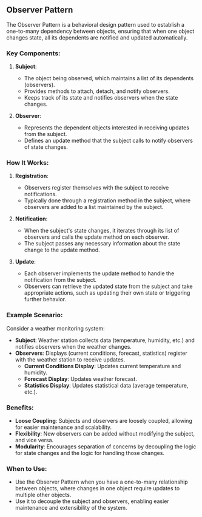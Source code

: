 ## Observer Pattern

The Observer Pattern is a behavioral design pattern used to establish a one-to-many dependency between objects, ensuring that when one object changes state, all its dependents are notified and updated automatically.

### Key Components:

1. **Subject**:
   - The object being observed, which maintains a list of its dependents (observers).
   - Provides methods to attach, detach, and notify observers.
   - Keeps track of its state and notifies observers when the state changes.

2. **Observer**:
   - Represents the dependent objects interested in receiving updates from the subject.
   - Defines an update method that the subject calls to notify observers of state changes.

### How It Works:

1. **Registration**:
   - Observers register themselves with the subject to receive notifications.
   - Typically done through a registration method in the subject, where observers are added to a list maintained by the subject.

2. **Notification**:
   - When the subject's state changes, it iterates through its list of observers and calls the update method on each observer.
   - The subject passes any necessary information about the state change to the update method.

3. **Update**:
   - Each observer implements the update method to handle the notification from the subject.
   - Observers can retrieve the updated state from the subject and take appropriate actions, such as updating their own state or triggering further behavior.

### Example Scenario:

Consider a weather monitoring system:
- **Subject**: Weather station collects data (temperature, humidity, etc.) and notifies observers when the weather changes.
- **Observers**: Displays (current conditions, forecast, statistics) register with the weather station to receive updates.
  - **Current Conditions Display**: Updates current temperature and humidity.
  - **Forecast Display**: Updates weather forecast.
  - **Statistics Display**: Updates statistical data (average temperature, etc.).

### Benefits:

- **Loose Coupling**: Subjects and observers are loosely coupled, allowing for easier maintenance and scalability.
- **Flexibility**: New observers can be added without modifying the subject, and vice versa.
- **Modularity**: Encourages separation of concerns by decoupling the logic for state changes and the logic for handling those changes.

### When to Use:

- Use the Observer Pattern when you have a one-to-many relationship between objects, where changes in one object require updates to multiple other objects.
- Use it to decouple the subject and observers, enabling easier maintenance and extensibility of the system.
